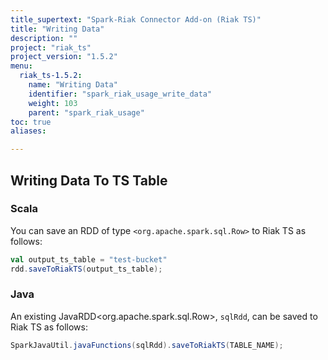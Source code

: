 ```yaml
---
title_supertext: "Spark-Riak Connector Add-on (Riak TS)"
title: "Writing Data"
description: ""
project: "riak_ts"
project_version: "1.5.2"
menu:
  riak_ts-1.5.2:
    name: "Writing Data"
    identifier: "spark_riak_usage_write_data"
    weight: 103
    parent: "spark_riak_usage"
toc: true
aliases:

---
```


## Writing Data To TS Table

### Scala

You can save an RDD of type `<org.apache.spark.sql.Row>` to Riak TS as follows:

```scala
val output_ts_table = "test-bucket"
rdd.saveToRiakTS(output_ts_table);
```

### Java

An existing JavaRDD<org.apache.spark.sql.Row>, `sqlRdd`, can be saved to Riak TS as follows:

```java
SparkJavaUtil.javaFunctions(sqlRdd).saveToRiakTS(TABLE_NAME);
```
